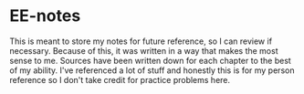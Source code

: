 # EE-notes

This is meant to store my notes for future reference, so I can review if necessary. Because of this, it was written in a way that makes the most sense to me. Sources have been written down for each chapter to the best of my ability. I've referenced a lot of stuff and honestly this is for my person reference so I don't take credit for practice problems here.
